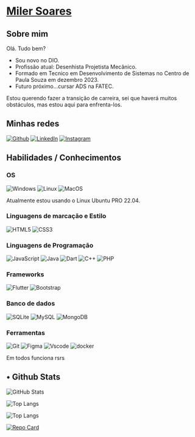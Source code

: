# [Miler Soares](https://github.com/MilerSoares)  

## Sobre mim
Olá. Tudo bem?
- Sou novo no DIO.
- Profissão atual: Desenhista Projetista Mecânico.
- Formado em Tecnico em Desenvolvimento de Sistemas no Centro de Paula Souza em dezembro 2023.
- Futuro próximo...cursar ADS na FATEC.

Estou querendo fazer a transição de carreira, sei que haverá muitos obstáculos, mas estou aqui para enfrenta-los.

## Minhas redes

[![Github](https://img.shields.io/badge/Github-000?style=for-the-badge&logo=Github&logoColor=white)](https://github.com/MilerSoares)
[![LinkedIn](https://img.shields.io/badge/LinkedIn-0077B5?style=for-the-badge&logo=linkedin&logoColor=white)](https://www.linkedin.com/in/milers/)
[![Instagram](https://img.shields.io/badge/-Instagram-%23E4405F?style=for-the-badge&logo=instagram&logoColor=white)](https://www.instagram.com/miler_soares/)


## Habilidades / Conhecimentos

### OS
![Windows](https://img.shields.io/badge/Windows-000?style=for-the-badge&logo=windows&logoColor=2CA5E0)
![Linux](https://img.shields.io/badge/Linux-000?style=for-the-badge&logo=linux&logoColor=FCC624)
![MacOS](https://img.shields.io/badge/MacOS-c5c5c5?style=for-the-badge&logo=Apple)

Atualmente estou usando o Linux Ubuntu PRO 22.04.

### Linguagens de marcação e Estilo

![HTML5](https://img.shields.io/badge/HTML5-E34F26?style=for-the-badge&logo=html5&logoColor=white)
![CSS3](https://img.shields.io/badge/CSS3-1572B6?style=for-the-badge&logo=css3&logoColor=white)


### Linguagens de Programação

![JavaScript](https://img.shields.io/badge/JavaScript-F7DF1E?style=for-the-badge&logo=javascript&logoColor=black)
![Java](https://img.shields.io/badge/java-%23ED8B00.svg?style=for-the-badge&logo=openjdk&logoColor=white)
![Dart](https://img.shields.io/badge/Dart-0175C2?style=for-the-badge&logo=dart&logoColor=white)
![C++](https://img.shields.io/badge/C%2B%2B-00599C?style=for-the-badge&logo=c%2B%2B&logoColor=white)
![PHP](https://img.shields.io/badge/PHP-777BB4?style=for-the-badge&logo=php&logoColor=white)


### Frameworks

![Flutter](https://img.shields.io/badge/Flutter-02569B?style=for-the-badge&logo=flutter&logoColor=white)
![Bootstrap](https://img.shields.io/badge/-boostrap-0D1117?style=for-the-badge&logo=bootstrap&labelColor=0D1117)

### Banco de dados

![SQLite](https://img.shields.io/badge/SQLite-000?style=for-the-badge&logo=sqlite&logoColor=07405E)
![MySQL](https://img.shields.io/badge/MySQL-00000F?style=for-the-badge&logo=mysql&logoColor=white)
![MongoDB](https://img.shields.io/badge/MongoDB-000?style=for-the-badge&logo=MongoDB)

### Ferramentas

![Git](https://img.shields.io/badge/GIT-E44C30?style=for-the-badge&logo=git&logoColor=white)
![Figma](https://img.shields.io/badge/Figma-696969?style=for-the-badge&logo=figma&logoColor=figma)
![Vscode](https://img.shields.io/badge/Vscode-007ACC?style=for-the-badge&logo=visual-studio-code&logoColor=white)
![docker](https://img.shields.io/badge/docker-c5c5c5?style=for-the-badge&logo=docker&logoColor=30A3DC)

Em todos funciona rsrs

## • Github Stats

![GitHub Stats](https://github-readme-stats.vercel.app/api?username=MilerSoares&bg_color=c5c5c5&border_color=&show_icons=true&icon_color=000&title_color=000&text_color=FFF&hide_title=true&hide=stars)

![Top Langs](https://github-readme-stats-git-masterrstaa-rickstaa.vercel.app/api/top-langs/?username=MilerSoares&bg_color=c5c5c5&border_color=30A3DC&title_color=E94D5F&text_color=FFF)

![Top Langs](https://github-readme-stats-git-masterrstaa-rickstaa.vercel.app/api/top-langs/?username=MilerSoares&layout=compact&bg_color=c5c5c5&border_color=30A3DC&title_color=E94D5F&text_color=FFF)

[![Repo Card](https://github-readme-stats.vercel.app/api/pin/?username=MilerSoares&repo=MilerSoares&bg_color=c5c5c5&border_color=30A3DC&show_icons=true&icon_color=30A3DC&title_color=E94D5F&text_color=FFF)](https://github.com/MilerSoares/MilerSoares)